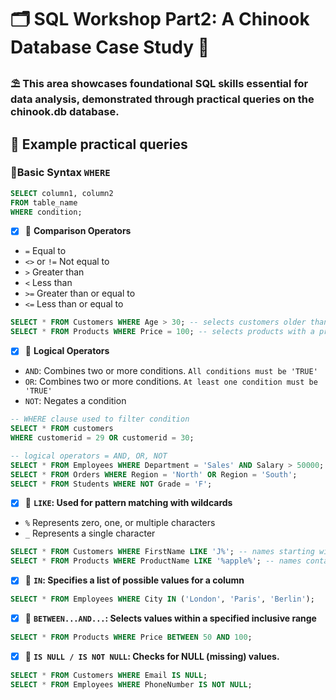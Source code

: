 # 🗂 SQL Workshop Part2: A Chinook Database Case Study 🌻
### ⛱ This area showcases foundational SQL skills essential for data analysis, demonstrated through practical queries on the chinook.db database. 
## 📝 Example practical queries
### 🌻Basic Syntax ```WHERE```
```sql
SELECT column1, column2
FROM table_name
WHERE condition;
```
- [x] 🌷 **Comparison Operators**
- ```=```  Equal to
- ```<>``` or ```!=``` Not equal to
- ```>``` Greater than
- ```<``` Less than
- ```>=``` Greater than or equal to
- ```<=``` Less than or equal to

```sql
SELECT * FROM Customers WHERE Age > 30; -- selects customers older than 30
SELECT * FROM Products WHERE Price = 100; -- selects products with a price of 100
```
- [x] 🌷 **Logical Operators**
- ```AND```: Combines two or more conditions. ```All conditions must be 'TRUE'```
- ```OR```: Combines two or more conditions. ```At least one condition must be 'TRUE'```
- ```NOT```: Negates a condition

```sql
-- WHERE clause used to filter condition
SELECT * FROM customers
WHERE customerid = 29 OR customerid = 30;
```
```sql
-- logical operators = AND, OR, NOT
SELECT * FROM Employees WHERE Department = 'Sales' AND Salary > 50000;
SELECT * FROM Orders WHERE Region = 'North' OR Region = 'South';
SELECT * FROM Students WHERE NOT Grade = 'F';
```
- [x] 🌷 **```LIKE```: Used for pattern matching with wildcards**
- ```%``` Represents zero, one, or multiple characters
- ```_``` Represents a single character

```sql
SELECT * FROM Customers WHERE FirstName LIKE 'J%'; -- names starting with 'J'
SELECT * FROM Products WHERE ProductName LIKE '%apple%'; -- names containing 'apple'
```
- [x] 🌷 **```IN```: Specifies a list of possible values for a column**

```sql
SELECT * FROM Employees WHERE City IN ('London', 'Paris', 'Berlin');
```
- [x] 🌷 **```BETWEEN...AND...```: Selects values within a specified inclusive range**

```sql
SELECT * FROM Products WHERE Price BETWEEN 50 AND 100;
```
- [x] 🌷 **```IS NULL / IS NOT NULL```: Checks for NULL (missing) values.**

```sql
SELECT * FROM Customers WHERE Email IS NULL;
SELECT * FROM Employees WHERE PhoneNumber IS NOT NULL;
```













